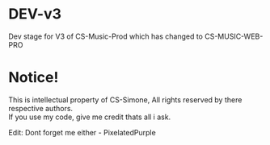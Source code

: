 # DEV-v3
Dev stage for V3 of CS-Music-Prod which has changed to CS-MUSIC-WEB-PRO
# Notice!

This is intellectual property of CS-Simone, All rights reserved by there respective authors.<br>
If you use my code, give me credit thats all i ask.

Edit: Dont forget me either - PixelatedPurple

